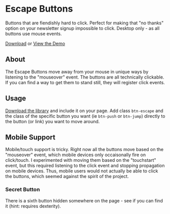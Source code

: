 # Escape Buttons

Buttons that are fiendishly hard to click.  Perfect for making that "no thanks" option on your newsletter signup impossible to click.  Desktop only - as all buttons use mouse events.

[Download](https://github.com/TheCSSKing/EscapeButtons/releases/download/1.0/escape-buttons.js) or [View the Demo](https://www.thecssking.com/EscapeButtons)

## About

The Escape Buttons move away from your mouse in unique ways by listening to the "mouseover" event.  The buttons are all technically clickable.  If you can find a way to get them to stand still, they will register click events.

## Usage

[Download the library](https://github.com/TheCSSKing/EscapeButtons/releases/download/1.0/escape-buttons.js) and include it on your page.  Add class `btn-escape` and the class of the specific button you want (ie `btn-push` or `btn-jump`) directly to the button (or link) you want to move around.

## Mobile Support

Mobile/touch support is tricky.  Right now all the buttons move based on the "mouseover" event, which mobile devices only occaisonally fire on click/touch.  I experimented with moving them based on the "touchstart" event, but this required listening to the click event and stopping propagation on mobile devices.  Thus, mobile users would not actually be able to click the buttons, which seemed against the spirit of the project. 

### Secret Button

There is a sixth button hidden somewhere on the page - see if you can find it (hint: requires dexterity).


